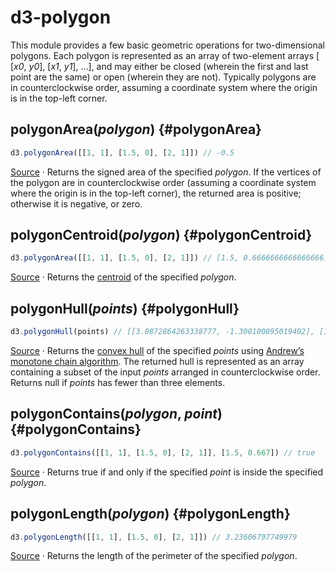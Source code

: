<script setup>

import * as Plot from "@observablehq/plot";
import * as d3 from "d3";
import PlotRender from "../components/PlotRender.js";

const random = d3.randomNormal.source(d3.randomLcg(42))();
const points = Array.from({length: 1000}, () => [random(), random()]);

</script>

# d3-polygon

This module provides a few basic geometric operations for two-dimensional polygons. Each polygon is represented as an array of two-element arrays [​[*x0*, *y0*], [*x1*, *y1*], …], and may either be closed (wherein the first and last point are the same) or open (wherein they are not). Typically polygons are in counterclockwise order, assuming a coordinate system where the origin is in the top-left corner.

## polygonArea(*polygon*) {#polygonArea}

```js
d3.polygonArea([[1, 1], [1.5, 0], [2, 1]]) // -0.5
```

[Source](https://github.com/d3/d3-polygon/blob/main/src/area.js) · Returns the signed area of the specified *polygon*. If the vertices of the polygon are in counterclockwise order (assuming a coordinate system where the origin is in the top-left corner), the returned area is positive; otherwise it is negative, or zero.

## polygonCentroid(*polygon*) {#polygonCentroid}

```js
d3.polygonArea([[1, 1], [1.5, 0], [2, 1]]) // [1.5, 0.6666666666666666]
```

[Source](https://github.com/d3/d3-polygon/blob/main/src/centroid.js) · Returns the [centroid](https://en.wikipedia.org/wiki/Centroid) of the specified *polygon*.

## polygonHull(*points*) {#polygonHull}

<PlotRender defer :options='{
  axis: null,
  aspectRatio: 1,
  marks: [
    Plot.dot(points, {r: 2, fill: "currentColor"}),
    Plot.hull(points)
  ]
}' />

```js
d3.polygonHull(points) // [[3.0872864263338777, -1.300100095019402], [1.6559368816733773, -2.5092525689499605], …]
```

[Source](https://github.com/d3/d3-polygon/blob/main/src/hull.js) · Returns the [convex hull](https://en.wikipedia.org/wiki/Convex_hull) of the specified *points* using [Andrew’s monotone chain algorithm](http://en.wikibooks.org/wiki/Algorithm_Implementation/Geometry/Convex_hull/Monotone_chain). The returned hull is represented as an array containing a subset of the input *points* arranged in counterclockwise order. Returns null if *points* has fewer than three elements.

## polygonContains(*polygon*, *point*) {#polygonContains}

```js
d3.polygonContains([[1, 1], [1.5, 0], [2, 1]], [1.5, 0.667]) // true
```

[Source](https://github.com/d3/d3-polygon/blob/main/src/contains.js) · Returns true if and only if the specified *point* is inside the specified *polygon*.

## polygonLength(*polygon*) {#polygonLength}

```js
d3.polygonLength([[1, 1], [1.5, 0], [2, 1]]) // 3.23606797749979
```

[Source](https://github.com/d3/d3-polygon/blob/main/src/length.js) · Returns the length of the perimeter of the specified *polygon*.
